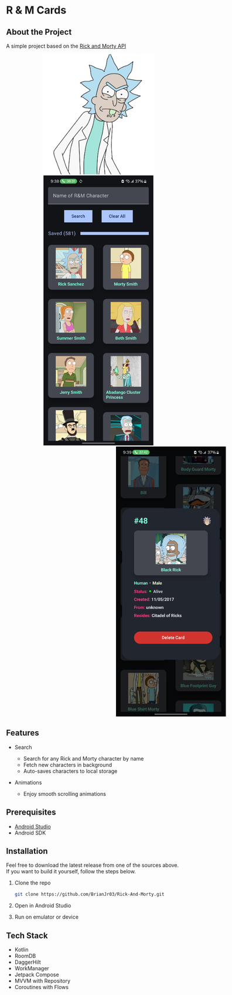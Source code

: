 # R & M Cards

## About the Project

A simple project based on the [Rick and Morty API](https://rickandmortyapi.com/)

<div align="center">
  <a href="https://github.com/BrianJr03/Rick-And-Morty/blob/develop/screenshots/rm_video.mp4">
    <img src="./screenshots/rick.png" width="300" alt="Demo Video"/>
  </a>
  <img src="./screenshots/rm_home_screen.jpg" width="300"  />
  <img style="margin-left: 300px" src="./screenshots/rm_dialog_screen.jpg" width="300"/>
</div>

## Features

- Search
  - Search for any Rick and Morty character by name
  - Fetch new characters in background
  - Auto-saves characters to local storage

- Animations
  - Enjoy smooth scrolling animations

## Prerequisites

- [Android Studio](https://developer.android.com/studio)
- Android SDK
  
## Installation

Feel free to download the latest release from one of the sources above.  
If you want to build it yourself, follow the steps below.

1. Clone the repo

   ```sh
   git clone https://github.com/BrianJr03/Rick-And-Morty.git
   ```

2. Open in Android Studio
3. Run on emulator or device

## Tech Stack

- Kotlin
- RoomDB
- DaggerHilt
- WorkManager
- Jetpack Compose
- MVVM with Repository
- Coroutines with Flows

